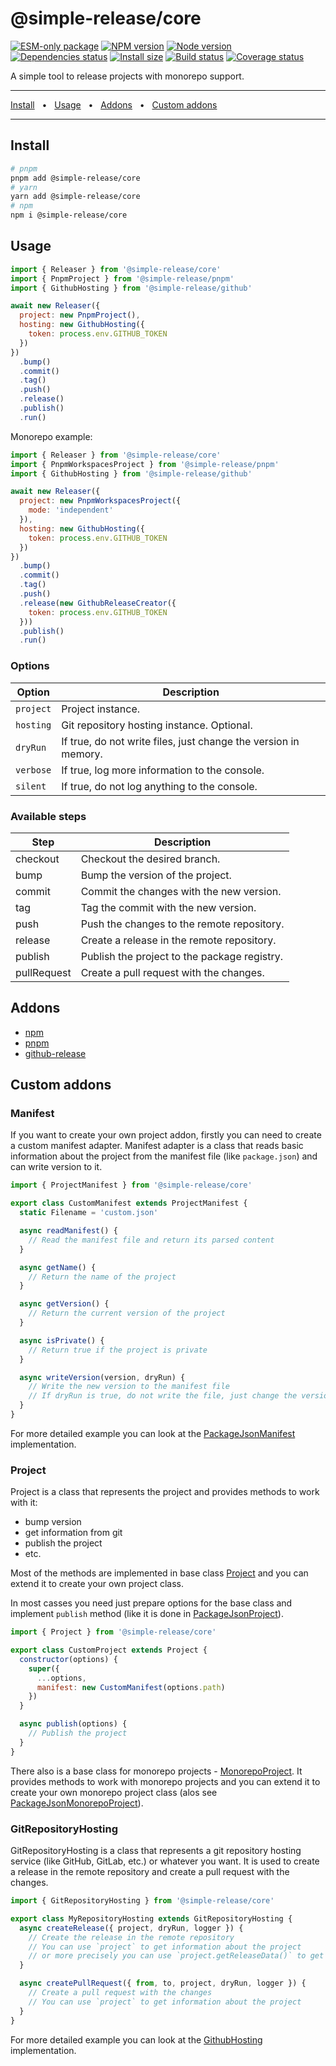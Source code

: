 # @simple-release/core

[![ESM-only package][package]][package-url]
[![NPM version][npm]][npm-url]
[![Node version][node]][node-url]
[![Dependencies status][deps]][deps-url]
[![Install size][size]][size-url]
[![Build status][build]][build-url]
[![Coverage status][coverage]][coverage-url]

[package]: https://img.shields.io/badge/package-ESM--only-ffe536.svg
[package-url]: https://nodejs.org/api/esm.html

[npm]: https://img.shields.io/npm/v/@simple-release/core.svg
[npm-url]: https://www.npmjs.com/package/@simple-release/core

[node]: https://img.shields.io/node/v/@simple-release/core.svg
[node-url]: https://nodejs.org

[deps]: https://img.shields.io/librariesio/release/npm/@simple-release/core
[deps-url]: https://libraries.io/npm/@simple-release%2Fcore/tree

[size]: https://packagephobia.com/badge?p=@simple-release/core
[size-url]: https://packagephobia.com/result?p=@simple-release/core

[build]: https://img.shields.io/github/actions/workflow/status/TrigenSoftware/simple-release/tests.yml?branch=main
[build-url]: https://github.com/TrigenSoftware/simple-release/actions

[coverage]: https://coveralls.io/repos/github/TrigenSoftware/simple-release/badge.svg?branch=main
[coverage-url]: https://coveralls.io/github/TrigenSoftware/simple-release?branch=main

A simple tool to release projects with monorepo support.

<hr />
<a href="#install">Install</a>
<span>&nbsp;&nbsp;•&nbsp;&nbsp;</span>
<a href="#usage">Usage</a>
<span>&nbsp;&nbsp;•&nbsp;&nbsp;</span>
<a href="#addons">Addons</a>
<span>&nbsp;&nbsp;•&nbsp;&nbsp;</span>
<a href="#custom-addons">Custom addons</a>
<br />
<hr />

## Install

```bash
# pnpm
pnpm add @simple-release/core
# yarn
yarn add @simple-release/core
# npm
npm i @simple-release/core
```

## Usage

```js
import { Releaser } from '@simple-release/core'
import { PnpmProject } from '@simple-release/pnpm'
import { GithubHosting } from '@simple-release/github'

await new Releaser({
  project: new PnpmProject(),
  hosting: new GithubHosting({
    token: process.env.GITHUB_TOKEN
  })
})
  .bump()
  .commit()
  .tag()
  .push()
  .release()
  .publish()
  .run()
```

Monorepo example:

```js
import { Releaser } from '@simple-release/core'
import { PnpmWorkspacesProject } from '@simple-release/pnpm'
import { GithubHosting } from '@simple-release/github'

await new Releaser({
  project: new PnpmWorkspacesProject({
    mode: 'independent'
  }),
  hosting: new GithubHosting({
    token: process.env.GITHUB_TOKEN
  })
})
  .bump()
  .commit()
  .tag()
  .push()
  .release(new GithubReleaseCreator({
    token: process.env.GITHUB_TOKEN
  }))
  .publish()
  .run()
```

### Options

| Option | Description |
| --- | --- |
| `project` | Project instance. |
| `hosting` | Git repository hosting instance. Optional. |
| `dryRun` | If true, do not write files, just change the version in memory. |
| `verbose` | If true, log more information to the console. |
| `silent` | If true, do not log anything to the console. |

### Available steps

| Step | Description |
| --- | --- |
| checkout | Checkout the desired branch. |
| bump | Bump the version of the project. |
| commit | Commit the changes with the new version. |
| tag | Tag the commit with the new version. |
| push | Push the changes to the remote repository. |
| release | Create a release in the remote repository. |
| publish | Publish the project to the package registry. |
| pullRequest | Create a pull request with the changes. |

## Addons

- [npm](https://github.com/TrigenSoftware/simple-release/tree/main/packages/npm)
- [pnpm](https://github.com/TrigenSoftware/simple-release/tree/main/packages/pnpm)
- [github-release](https://github.com/TrigenSoftware/simple-release/tree/main/packages/github-release)

## Custom addons

### Manifest

If you want to create your own project addon, firstly you can need to create a custom manifest adapter. Manifest adapter is a class that reads basic information about the project from the manifest file (like `package.json`) and can write version to it.

```js
import { ProjectManifest } from '@simple-release/core'

export class CustomManifest extends ProjectManifest {
  static Filename = 'custom.json'

  async readManifest() {
    // Read the manifest file and return its parsed content
  }

  async getName() {
    // Return the name of the project
  }

  async getVersion() {
    // Return the current version of the project
  }

  async isPrivate() {
    // Return true if the project is private
  }

  async writeVersion(version, dryRun) {
    // Write the new version to the manifest file
    // If dryRun is true, do not write the file, just change the version in memory
  }
}
```

For more detailed example you can look at the [PackageJsonManifest](./src/manifest/packageJson.ts) implementation.

### Project

Project is a class that represents the project and provides methods to work with it:

- bump version
- get information from git
- publish the project
- etc.

Most of the methods are implemented in base class [Project](./src/project/project.ts) and you can extend it to create your own project class.

In most casses you need just prepare options for the base class and implement `publish` method (like it is done in [PackageJsonProject](./src/project/packageJson.ts)).

```js
import { Project } from '@simple-release/core'

export class CustomProject extends Project {
  constructor(options) {
    super({
      ...options,
      manifest: new CustomManifest(options.path)
    })
  }

  async publish(options) {
    // Publish the project
  }
}
```

There also is a base class for monorepo projects - [MonorepoProject](./src/project/monorepo.ts). It provides methods to work with monorepo projects and you can extend it to create your own monorepo project class (alos see [PackageJsonMonorepoProject](./src/project/packageJsonMonorepo.ts)).

### GitRepositoryHosting

GitRepositoryHosting is a class that represents a git repository hosting service (like GitHub, GitLab, etc.) or whatever you want. It is used to create a release in the remote repository and create a pull request with the changes.

```js
import { GitRepositoryHosting } from '@simple-release/core'

export class MyRepositoryHosting extends GitRepositoryHosting {
  async createRelease({ project, dryRun, logger }) {
    // Create the release in the remote repository
    // You can use `project` to get information about the project
    // or more precisely you can use `project.getReleaseData()` to get the data for the release
  }

  async createPullRequest({ from, to, project, dryRun, logger }) {
    // Create a pull request with the changes
    // You can use `project` to get information about the project
  }
}
```

For more detailed example you can look at the [GithubHosting](../github/src/index.ts) implementation.
